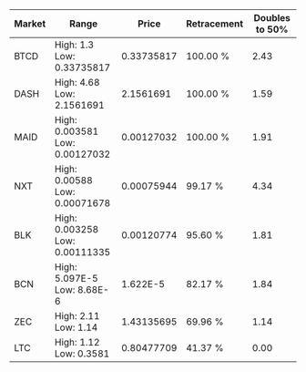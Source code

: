 | Market | Range | Price| Retracement | Doubles to 50% |
| --- | --- | --- | --- | --- |
| BTCD | High: 1.3<br />Low: 0.33735817 | 0.33735817 | 100.00 % | 2.43 |
| DASH | High: 4.68<br />Low: 2.1561691 | 2.1561691 | 100.00 % | 1.59 |
| MAID | High: 0.003581<br />Low: 0.00127032 | 0.00127032 | 100.00 % | 1.91 |
| NXT | High: 0.00588<br />Low: 0.00071678 | 0.00075944 | 99.17 % | 4.34 |
| BLK | High: 0.003258<br />Low: 0.00111335 | 0.00120774 | 95.60 % | 1.81 |
| BCN | High: 5.097E-5<br />Low: 8.68E-6 | 1.622E-5 | 82.17 % | 1.84 |
| ZEC | High: 2.11<br />Low: 1.14 | 1.43135695 | 69.96 % | 1.14 |
| LTC | High: 1.12<br />Low: 0.3581 | 0.80477709 | 41.37 % | 0.00 |
